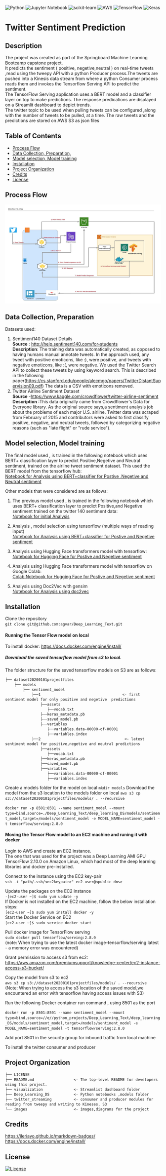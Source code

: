 ![Python](https://img.shields.io/badge/python-3670A0?style=for-the-badge&logo=python&logoColor=ffdd54) ![Jupyter Notebook](https://img.shields.io/badge/jupyter-%23FA0F00.svg?style=for-the-badge&logo=jupyter&logoColor=white) ![scikit-learn](https://img.shields.io/badge/scikit--learn-%23F7931E.svg?style=for-the-badge&logo=scikit-learn&logoColor=white) ![AWS](https://img.shields.io/badge/AWS-%23FF9900.svg?style=for-the-badge&logo=amazon-aws&logoColor=white) ![TensorFlow](https://img.shields.io/badge/TensorFlow-%23FF6F00.svg?style=for-the-badge&logo=TensorFlow&logoColor=white) ![Keras](https://img.shields.io/badge/Keras-%23D00000.svg?style=for-the-badge&logo=Keras&logoColor=white)

# Twitter Sentiment Prediction

## Description

The project was created as part of the Springboard Machine Learning Bootcamp capstone project.  
It predicts the sentiment ( positive, negetive,neutral ) on real-time tweets ,read using the tweepy API with a python Producer process.The tweets are pushed into a Kinesis data stream from where a python Consumer process reads them and invokes the Tensorflow Serving API to predict the sentiment.  
The TensorFlow Serving application uses a BERT model and a classifier layer on top to make predictions. The response predications are displayed on a Streamlit dashboard to depict trends.  
The twitter topic to be used when pulling tweets can be configured ,along with the number of tweets to be pulled, at a time.
The raw tweets and the predictions are stored on AWS S3 as json files

## Table of Contents

- [Process Flow](#process-flow)
- [Data Collection, Preparation,](#data-collection,-preparation)
- [Model selection, Model training](#model-selection,-Model-training)
- [Installation](#installation)
- [Project Organization](#project-organization)
- [Credits](#credits)
- [License](#license)

## Process Flow

![Architecture Diagram](https://github.com/agvar/Deep_Learning_Text/blob/759f9643dfa38685bf119824ce07c7ab1086d662/images/deep_learning_project_architecture.jpeg)

## Data Collection, Preparation

Datasets used:

1. Sentiment140 Dataset Details  
   **Source** : http://help.sentiment140.com/for-students  
   **Description**: The training data was automatically created, as opposed to having humans manual annotate tweets. In the approach used, any tweet with positive emoticons, like :), were positive, and tweets with negative emoticons, like :(, were negative. We used the Twitter Search API to collect these tweets by using keyword search. This is described in the following paper(https://cs.stanford.edu/people/alecmgo/papers/TwitterDistantSupervision09.pdf) The data is a CSV with emoticons removed.
2. Twitter Airline Sentiment Dataset  
   **Source** -https://www.kaggle.com/crowdflower/twitter-airline-sentiment  
   **Description** :This data originally came from Crowdflower's Data for Everyone library.
   As the original source says,a sentiment analysis job about the problems of each major U.S. airline. Twitter data was scraped from February of 2015 and contributors were asked to first classify positive, negative, and neutral tweets, followed by categorizing negative reasons (such as "late flight" or "rude service").

## Model selection, Model training

The final model used , is trained in the following notebook which uses BERT+ classification layer to predict Positive,Negetive and Neutral sentiment, trained on the airline tweet sentiment dataset.
This used the BERT model from the tensorflow hub:  
[Notebook for Analysis using BERT+classifier for Postive ,Negetive and Neutral sentiment](https://github.com/agvar/Deep_Learning_Text/blob/5810ef018688c973ec6594b9bc29ed8def713692/deep_learning_DS/notebooks/Deep_Learning_BERT_Sentiment_Analysis_keras_v3.ipynb)

Other models that were considered are as follows:

1. The previous model used , is trained in the following notebook which uses BERT+ classification layer to predict Positive,and Negetive sentiment trained on the twitter 140 sentiment data:  
   [Notebook for initial Analysis](https://github.com/agvar/Deep_Learning_Text/blob/5810ef018688c973ec6594b9bc29ed8def713692/deep_learning_DS/notebooks/Deep_Learning_BERT_Sentiment_Analysis_keras.ipynb)

2. Analysis , model selection using tensorflow (multiple ways of reading input)  
   [Notebook for Analysis using BERT+classifier for Postive and Negetive sentiment](https://github.com/agvar/Deep_Learning_Text/blob/5810ef018688c973ec6594b9bc29ed8def713692/deep_learning_DS/notebooks/Deep_Learning_BERT_Sentiment_Analysis_keras_cleaned.ipynb)

3. Analysis using Hugging Face transformers model with tensorflow:  
   [Notebook for Hugging Face for Postive and Negetive sentiment](https://github.com/agvar/Deep_Learning_Text/blob/master/deep_learning_DS/notebooks/Deep_Learning_BERT_Sentiment_Analysis.ipynb)

4. Analysis using Hugging Face transformers model with tensorflow on Google Colab:  
   [Colab Notebook for Hugging Face for Postive and Negetive sentiment](https://github.com/agvar/Deep_Learning_Text/blob/master/deep_learning_DS/notebooks/Colab_Deep_Learning_BERT_Sentiment_Analysis.ipynb)

5. Analysis using Doc2Vec with gensim  
   [Notebook for Analysis using doc2vec](https://github.com/agvar/Deep_Learning_Text/blob/master/deep_learning_DS/notebooks/Deep_Learning_Doc2vec_Sentiment_Analysis.ipynb)

## Installation

Clone the repository  
`git clone git@github.com:agvar/Deep_Learning_Text.git`

#### Running the Tensor Flow model on local

To install docker: https://docs.docker.com/engine/install/

##### Download the saved tensorflow model from s3 to local.

The folder structure for the saved tensorflow models on S3 are as follows:

    ├── dataset20200101projectfiles
        ├── models
            ├── sentiment_model
                ├──1                                     <- first sentiment model for only positive and negetive  predictions
                    ├──assets
                       ├──vocab.txt
                    ├──keras_metadata.pb
                    ├──saved_model.pb
                    ├──variables
                       ├──variables.data-00000-of-00001
                       ├──variables.index
                ├──2                                      <- latest sentiment model for positive,negetive and neutral predictions
                    ├──assets
                       ├──vocab.txt
                    ├──keras_metadata.pb
                    ├──saved_model.pb
                    ├──variables
                       ├──variables.data-00000-of-00001
                       ├──variables.index

Create a models folder for the model on local
`mkdir models`
Download the model from the s3 location to the models folder on local
`aws s3 cp s3://dataset20200101projectfiles/models/ . --recursive `

`docker run -p 8501:8501 --name sentiment_model --mount type=bind,source=./Deep_Learning_Text/deep_learning_DS/models/sentiment_model,target=/models/sentiment_model -e MODEL_NAME=sentiment_model -t tensorflow/serving:2.8.0`

#### Moving the Tensor Flow model to an EC2 machine and runing it with docker

Login to AWS and create an EC2 instance.  
The one that was used for the project was a Deep Learning AMI GPU TensorFlow 2.10.0 on Amazon Linux, which had most of the deep learning libraries and docker pre-installed.

Connect to the instance using the EC2 key-pair  
`ssh -i "path/.ssh/<ec2keypair>" ec2-user@<public dns> `

Update the packages on the EC2 instance  
`-[ec2-user ~]$ sudo yum update -y `  
If Docker is not installed on the EC2 machine, follow the below installation steps:  
`[ec2-user ~]$ sudo yum install docker -y `  
Start the Docker Service on EC2  
`[ec2-user ~]$ sudo service docker start `

Pull docker image for TensorFlow serving  
`sudo docker pull tensorflow/serving:2.8.0`  
(note: When trying to use the latest docker image-tensorflow/serving:latest - a memory error was encountered)

Grant permission to access s3 from ec2:  
https://aws.amazon.com/premiumsupport/knowledge-center/ec2-instance-access-s3-bucket/

Copy the model from s3 to ec2  
`aws s3 cp s3://dataset20200101projectfiles/models/ . --recursive `
(Note: When trying to access the s3 location of the saved model,we encountered an error with tensorflow having access issues with S3)

Run the following Docker container run command , using 8501 as the port

`docker run -p 8501:8501 --name sentiment_model --mount type=bind,source=//e//python_projects/Deep_Learning_Text/deep_learning_DS/models/sentiment_model,target=/models/sentiment_model -e MODEL_NAME=sentiment_model -t tensorflow/serving:2.8.0`

Add port 8501 in the security group for inbound traffic from local machine

To install the twitter consumer and producer

## Project Organization

    ├── LICENSE
    ├── README.md                  <- The top-level README for developers using this project.
    ├── visualization              <- Streamlist dashboard folder
    ├── Deep_Learning_DS           <- Python notebooks ,models folder
    ├── twitter_streaming          <- consumer and producer modules for reading from tweepy and writing to Kineses, S3
    └── images                     <- images,diagrams for the project

## Credits

https://ileriayo.github.io/markdown-badges/
https://docs.docker.com/engine/install/

## License

[![License](https://img.shields.io/badge/License-Apache_2.0-blue.svg)](https://opensource.org/licenses/Apache-2.0)

